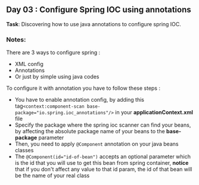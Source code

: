 ## Day 03 : Configure Spring IOC using annotations

**Task**: Discovering how to use java annotations to configure spring IOC.

### Notes: 
There are 3 ways to configure spring :
- XML config  
- Annotations  
- Or just by simple using java codes  
 
To configure it with annotation you have to follow these steps :  
- You have to enable annotation config, by adding this tag`<context:component-scan base-package="io.spring.ioc_annotations"/>` in your **applicationContext.xml** file  
- Specify the package where the spring ioc scanner can find your beans, by affecting the absolute package name of your beans to the **base-package** parameter  
- Then, you need to apply `@Component` annotation on your java beans classes  
- The `@Component(id="id-of-bean")` accepts an optional parameter which is the id that you will use to get this bean from spring container, **notice** that if you don't affect any value to that id param, the id of that bean will be the name of your real class
